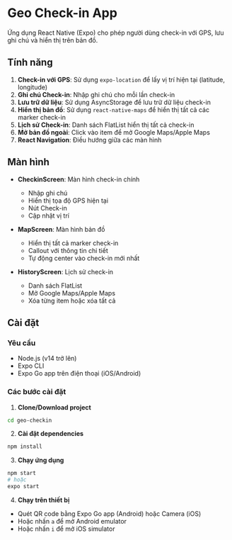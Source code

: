 # Geo Check-in App

Ứng dụng React Native (Expo) cho phép người dùng check-in với GPS, lưu ghi chú và hiển thị trên bản đồ.

## Tính năng

1. **Check-in với GPS**: Sử dụng `expo-location` để lấy vị trí hiện tại (latitude, longitude)
2. **Ghi chú Check-in**: Nhập ghi chú cho mỗi lần check-in
3. **Lưu trữ dữ liệu**: Sử dụng AsyncStorage để lưu trữ dữ liệu check-in
4. **Hiển thị bản đồ**: Sử dụng `react-native-maps` để hiển thị tất cả các marker check-in
5. **Lịch sử Check-in**: Danh sách FlatList hiển thị tất cả check-in
6. **Mở bản đồ ngoài**: Click vào item để mở Google Maps/Apple Maps
7. **React Navigation**: Điều hướng giữa các màn hình

## Màn hình

- **CheckinScreen**: Màn hình check-in chính

  - Nhập ghi chú
  - Hiển thị tọa độ GPS hiện tại
  - Nút Check-in
  - Cập nhật vị trí
- **MapScreen**: Màn hình bản đồ

  - Hiển thị tất cả marker check-in
  - Callout với thông tin chi tiết
  - Tự động center vào check-in mới nhất
- **HistoryScreen**: Lịch sử check-in

  - Danh sách FlatList
  - Mở Google Maps/Apple Maps
  - Xóa từng item hoặc xóa tất cả

## Cài đặt

### Yêu cầu

- Node.js (v14 trở lên)
- Expo CLI
- Expo Go app trên điện thoại (iOS/Android)

### Các bước cài đặt

1. **Clone/Download project**

```bash
cd geo-checkin
```

2. **Cài đặt dependencies**

```bash
npm install
```

3. **Chạy ứng dụng**

```bash
npm start
# hoặc
expo start
```

4. **Chạy trên thiết bị**

- Quét QR code bằng Expo Go app (Android) hoặc Camera (iOS)
- Hoặc nhấn `a` để mở Android emulator
- Hoặc nhấn `i` để mở iOS simulator
